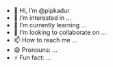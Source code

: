 - 👋 Hi, I’m @pipkadur
- 👀 I’m interested in  ...
- 🌱 I’m currently learning ...
- 💞️ I’m looking to collaborate on ...
- 📫 How to reach me ...
- 😄 Pronouns: ...
- ⚡ Fun fact: ...

<!---
pipkadur/pipkadur is a ✨ special ✨ repository because its `README.md` (this file) appears on your GitHub profile.
You can click the Preview link to take a look at your changes.
--->  

